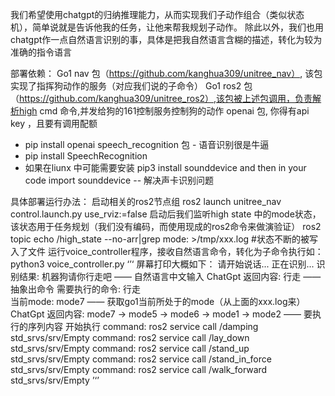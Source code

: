 我们希望使用chatgpt的归纳推理能力，从而实现我们子动作组合（类似状态机），简单说就是告诉他我的任务，让他来帮我规划子动作。
除此以外，我们也用chatgpt作一点自然语言识别的事，具体是把我自然语言含糊的描述，转化为较为准确的指令语言

部署依赖：
Go1 nav 包（https://github.com/kanghua309/unitree_nav）, 该包实现了指挥狗动作的服务（对应我们说的子命令）
Go1 ros2 包（https://github.com/kanghua309/unitree_ros2）,该包被上述包调用，负责解析high cmd 命令,并发给狗的161控制服务控制狗的动作
openai 包, 你得有api key ，且要有调用配额
- pip install openai
speech_recognition 包 - 语音识别很是牛逼 
- pip install SpeechRecognition
- 如果在liunx 中可能需要安装 pip3 install sounddevice and then in your code import sounddevice  -- 解决声卡识别问题


具体部署运行办法：
启动相关的ros2节点组
ros2 launch unitree_nav control.launch.py use_rviz:=false
启动后我们监听high state 中的mode状态，该状态用于任务规划（我们没有编码，而使用现成的ros2命令来做演验证）
ros2 topic echo /high_state --no-arr|grep mode: >/tmp/xxx.log  #状态不断的被写入了文件
运行voice_controller程序，接收自然语言命令，转化为子命令执行如：
python3 voice_controller.py
‘’‘
屏幕打印大概如下： 
请开始说话...
正在识别...
识别结果: 机器狗请你行走吧       ——   自然语言中文输入
ChatGpt 返回内容: 行走         ——   抽象出命令
需要执行的命令: 行走            
当前mode: mode7               ——  获取go1当前所处于的mode（从上面的xxx.log来）
ChatGpt 返回内容: mode7 -> mode5 -> mode6 -> mode1 -> mode2   —— 要执行的序列内容
开始执行
command: ros2 service call /damping std_srvs/srv/Empty
command: ros2 service call /lay_down std_srvs/srv/Empty
command: ros2 service call /stand_up std_srvs/srv/Empty
command: ros2 service call /stand_in_force std_srvs/srv/Empty
command: ros2 service call /walk_forward std_srvs/srv/Empty
’‘’
